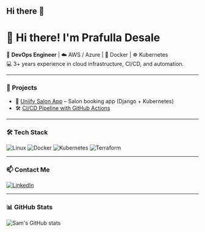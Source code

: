 ## Hi there 👋
# 👋 Hi there! I'm Prafulla Desale

🔧 **DevOps Engineer** | ☁️ AWS / Azure | 🐳 Docker | ☸️ Kubernetes  
💻 3+ years experience in cloud infrastructure, CI/CD, and automation.

---

### 🚀 Projects
- 🧼 [Uniify Salon App](https://github.com/yourusername/uniify-salon) – Salon booking app (Django + Kubernetes)
- 🛠️ [CI/CD Pipeline with GitHub Actions](https://github.com/yourusername/devops-pipeline)

---

### 🛠️ Tech Stack
![Linux](https://img.shields.io/badge/Linux-FCC624?logo=linux&logoColor=black)
![Docker](https://img.shields.io/badge/Docker-2496ED?logo=docker&logoColor=white)
![Kubernetes](https://img.shields.io/badge/Kubernetes-326CE5?logo=kubernetes&logoColor=white)
![Terraform](https://img.shields.io/badge/Terraform-7B42BC?logo=terraform&logoColor=white)

---

### 📫 Contact Me
[![LinkedIn](https://img.shields.io/badge/LinkedIn-blue?logo=linkedin)](https://linkedin.com/in/yourprofile)  

---

### 📊 GitHub Stats
![Sam's GitHub stats](https://github-readme-stats.vercel.app/api?username=yourusername&show_icons=true&theme=tokyonight)


<!--
**prafulldesale/prafulldesale** is a ✨ _special_ ✨ repository because its `README.md` (this file) appears on your GitHub profile.



Here are some ideas to get you started:

- 🔭 I’m currently working on ...
- 🌱 I’m currently learning ...
- 👯 I’m looking to collaborate on ...
- 🤔 I’m looking for help with ...
- 💬 Ask me about ...
- 📫 How to reach me: ...
- 😄 Pronouns: ...
- ⚡ Fun fact: ...
-->
